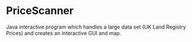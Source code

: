 # PriceScanner
Java interactive program which handles a large data set (UK Land Registry Prices) and creates an interactive GUI and map.
